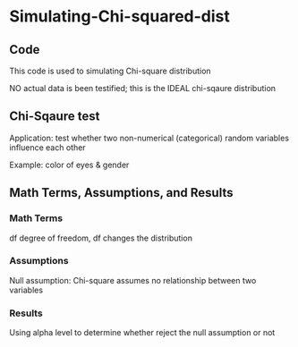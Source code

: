 # Simulating-Chi-squared-dist

## Code
This code is used to simulating Chi-square distribution

NO actual data is been testified; this is the IDEAL chi-sqaure distribution

## Chi-Sqaure test
Application: test whether two non-numerical (categorical) random variables influence each other

Example: color of eyes & gender

## Math Terms, Assumptions, and Results

### Math Terms
df degree of freedom, df changes the distribution

### Assumptions
Null assumption: Chi-square assumes no relationship between two variables

### Results
Using alpha level to determine whether reject the null assumption or not
